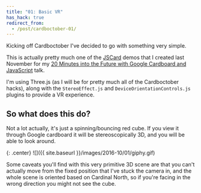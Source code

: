 ```yaml
---
title: "01: Basic VR"
has_hack: true
redirect_from:
  - /post/cardboctober-01/
---
```


Kicking off Cardboctober I've decided to go with something very simple.

This is actually pretty much one of the [JSCard](https://jscard.xyz) demos that I created last November for my [20 Minutes into the Future with Google Cardboard and JavaScript](/post/talk-jsoxford-20-minutes-into-the-future/) talk.

<!-- more -->

I'm using Three.js (as I will be for pretty much all of the Cardboctober hacks), along with the `StereoEffect.js` and `DeviceOrientationControls.js` plugins to provide a VR experience.

## So what does this do?

Not a lot actually, it's just a spinning/bouncing red cube. If you view it through Google cardboard it will be stereoscopically 3D, and you will be able to look around.

{: .center}
![]({{ site.baseurl }}/images/2016-10/01/giphy.gif)

Some caveats you'll find with this very primitive 3D scene are that you can't actually move from the fixed position that I've stuck the camera in, and the whole scene is oriented based on Cardinal North, so if you're facing in the wrong direction you might not see the cube.
